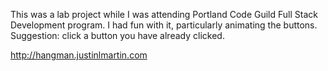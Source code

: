 This was a lab project while I was attending Portland Code Guild Full 
Stack Development program. I had fun with it, particularly 
animating the buttons. Suggestion: click a button you have already clicked.

 <http://hangman.justinlmartin.com>
